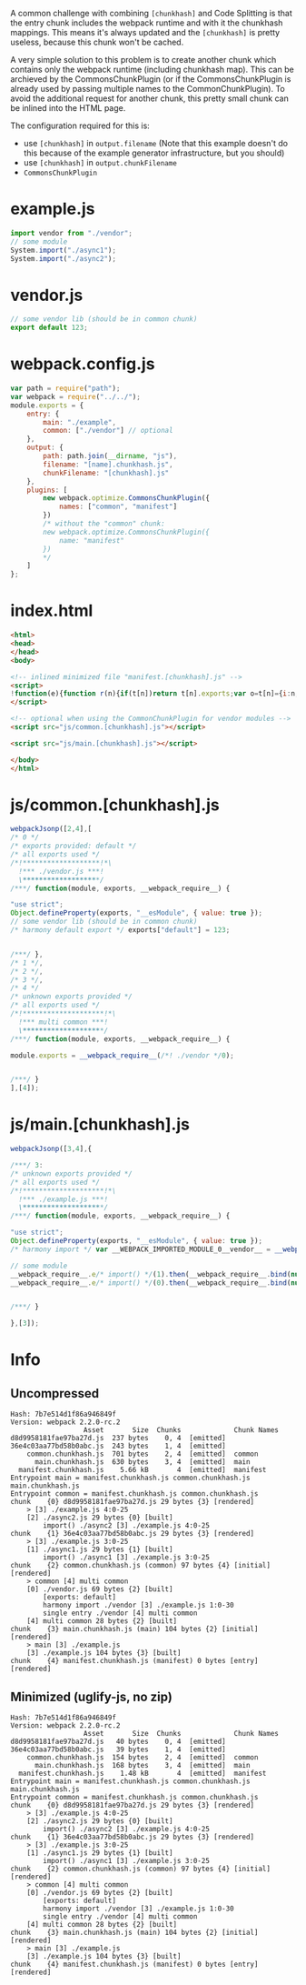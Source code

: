 A common challenge with combining `[chunkhash]` and Code Splitting is that the entry chunk includes the webpack runtime and with it the chunkhash mappings. This means it's always updated and the `[chunkhash]` is pretty useless, because this chunk won't be cached.

A very simple solution to this problem is to create another chunk which contains only the webpack runtime (including chunkhash map). This can be archieved by the CommonsChunkPlugin (or if the CommonsChunkPlugin is already used by passing multiple names to the CommonChunkPlugin). To avoid the additional request for another chunk, this pretty small chunk can be inlined into the HTML page.

The configuration required for this is:

* use `[chunkhash]` in `output.filename` (Note that this example doesn't do this because of the example generator infrastructure, but you should)
* use `[chunkhash]` in `output.chunkFilename`
* `CommonsChunkPlugin`

# example.js

``` javascript
import vendor from "./vendor";
// some module
System.import("./async1");
System.import("./async2");
```

# vendor.js

``` javascript
// some vendor lib (should be in common chunk)
export default 123;
```

# webpack.config.js

``` javascript
var path = require("path");
var webpack = require("../../");
module.exports = {
	entry: {
		main: "./example",
		common: ["./vendor"] // optional
	},
	output: {
		path: path.join(__dirname, "js"),
		filename: "[name].chunkhash.js",
		chunkFilename: "[chunkhash].js"
	},
	plugins: [
		new webpack.optimize.CommonsChunkPlugin({
			names: ["common", "manifest"]
		})
		/* without the "common" chunk:
		new webpack.optimize.CommonsChunkPlugin({
			name: "manifest"
		})
		*/
	]
};
```

# index.html

``` html
<html>
<head>
</head>
<body>

<!-- inlined minimized file "manifest.[chunkhash].js" -->
<script>
!function(e){function r(n){if(t[n])return t[n].exports;var o=t[n]={i:n,l:!1,exports:{}};return e[n].call(o.exports,o,o.exports,r),o.l=!0,o.exports}var n=window.webpackJsonp;window.webpackJsonp=function(t,a,c){for(var u,i,f,s=0,l=[];s<t.length;s++)i=t[s],o[i]&&l.push(o[i][0]),o[i]=0;for(u in a)Object.prototype.hasOwnProperty.call(a,u)&&(e[u]=a[u]);for(n&&n(t,a,c);l.length;)l.shift()();if(c)for(s=0;s<c.length;s++)f=r(r.s=c[s]);return f};var t={},o={4:0};r.e=function(e){function n(){a.onerror=a.onload=null,clearTimeout(c);var r=o[e];0!==r&&(r&&r[1](new Error("Loading chunk "+e+" failed.")),o[e]=void 0)}if(0===o[e])return Promise.resolve();if(o[e])return o[e][2];var t=document.getElementsByTagName("head")[0],a=document.createElement("script");a.type="text/javascript",a.charset="utf-8",a.async=!0,a.timeout=12e4,r.nc&&a.setAttribute("nonce",r.nc),a.src=r.p+""+{0:"d8d9958181fae97ba27d",1:"36e4c03aa77bd58b0abc",2:"28b8ea2c1cc4eaebd919",3:"14bf1a160bee78ea17f7"}[e]+".js";var c=setTimeout(n,12e4);a.onerror=a.onload=n;var u=new Promise(function(r,n){o[e]=[r,n]});return o[e][2]=u,t.appendChild(a),u},r.m=e,r.c=t,r.i=function(e){return e},r.d=function(e,n,t){r.o(e,n)||Object.defineProperty(e,n,{configurable:!1,enumerable:!0,get:t})},r.n=function(e){var n=e&&e.__esModule?function(){return e.default}:function(){return e};return r.d(n,"a",n),n},r.o=function(e,r){return Object.prototype.hasOwnProperty.call(e,r)},r.p="js/",r.oe=function(e){throw console.error(e),e}}([]);
</script>

<!-- optional when using the CommonChunkPlugin for vendor modules -->
<script src="js/common.[chunkhash].js"></script>

<script src="js/main.[chunkhash].js"></script>

</body>
</html>
```

# js/common.[chunkhash].js

``` javascript
webpackJsonp([2,4],[
/* 0 */
/* exports provided: default */
/* all exports used */
/*!*******************!*\
  !*** ./vendor.js ***!
  \*******************/
/***/ function(module, exports, __webpack_require__) {

"use strict";
Object.defineProperty(exports, "__esModule", { value: true });
// some vendor lib (should be in common chunk)
/* harmony default export */ exports["default"] = 123;


/***/ },
/* 1 */,
/* 2 */,
/* 3 */,
/* 4 */
/* unknown exports provided */
/* all exports used */
/*!********************!*\
  !*** multi common ***!
  \********************/
/***/ function(module, exports, __webpack_require__) {

module.exports = __webpack_require__(/*! ./vendor */0);


/***/ }
],[4]);
```

# js/main.[chunkhash].js

``` javascript
webpackJsonp([3,4],{

/***/ 3:
/* unknown exports provided */
/* all exports used */
/*!********************!*\
  !*** ./example.js ***!
  \********************/
/***/ function(module, exports, __webpack_require__) {

"use strict";
Object.defineProperty(exports, "__esModule", { value: true });
/* harmony import */ var __WEBPACK_IMPORTED_MODULE_0__vendor__ = __webpack_require__(/*! ./vendor */ 0);

// some module
__webpack_require__.e/* import() */(1).then(__webpack_require__.bind(null, /*! ./async1 */ 1));
__webpack_require__.e/* import() */(0).then(__webpack_require__.bind(null, /*! ./async2 */ 2));


/***/ }

},[3]);
```

# Info

## Uncompressed

```
Hash: 7b7e514d1f86a946849f
Version: webpack 2.2.0-rc.2
                  Asset       Size  Chunks             Chunk Names
d8d9958181fae97ba27d.js  237 bytes    0, 4  [emitted]  
36e4c03aa77bd58b0abc.js  243 bytes    1, 4  [emitted]  
    common.chunkhash.js  701 bytes    2, 4  [emitted]  common
      main.chunkhash.js  630 bytes    3, 4  [emitted]  main
  manifest.chunkhash.js    5.66 kB       4  [emitted]  manifest
Entrypoint main = manifest.chunkhash.js common.chunkhash.js main.chunkhash.js
Entrypoint common = manifest.chunkhash.js common.chunkhash.js
chunk    {0} d8d9958181fae97ba27d.js 29 bytes {3} [rendered]
    > [3] ./example.js 4:0-25
    [2] ./async2.js 29 bytes {0} [built]
        import() ./async2 [3] ./example.js 4:0-25
chunk    {1} 36e4c03aa77bd58b0abc.js 29 bytes {3} [rendered]
    > [3] ./example.js 3:0-25
    [1] ./async1.js 29 bytes {1} [built]
        import() ./async1 [3] ./example.js 3:0-25
chunk    {2} common.chunkhash.js (common) 97 bytes {4} [initial] [rendered]
    > common [4] multi common 
    [0] ./vendor.js 69 bytes {2} [built]
        [exports: default]
        harmony import ./vendor [3] ./example.js 1:0-30
        single entry ./vendor [4] multi common
    [4] multi common 28 bytes {2} [built]
chunk    {3} main.chunkhash.js (main) 104 bytes {2} [initial] [rendered]
    > main [3] ./example.js 
    [3] ./example.js 104 bytes {3} [built]
chunk    {4} manifest.chunkhash.js (manifest) 0 bytes [entry] [rendered]
```

## Minimized (uglify-js, no zip)

```
Hash: 7b7e514d1f86a946849f
Version: webpack 2.2.0-rc.2
                  Asset       Size  Chunks             Chunk Names
d8d9958181fae97ba27d.js   40 bytes    0, 4  [emitted]  
36e4c03aa77bd58b0abc.js   39 bytes    1, 4  [emitted]  
    common.chunkhash.js  154 bytes    2, 4  [emitted]  common
      main.chunkhash.js  168 bytes    3, 4  [emitted]  main
  manifest.chunkhash.js    1.48 kB       4  [emitted]  manifest
Entrypoint main = manifest.chunkhash.js common.chunkhash.js main.chunkhash.js
Entrypoint common = manifest.chunkhash.js common.chunkhash.js
chunk    {0} d8d9958181fae97ba27d.js 29 bytes {3} [rendered]
    > [3] ./example.js 4:0-25
    [2] ./async2.js 29 bytes {0} [built]
        import() ./async2 [3] ./example.js 4:0-25
chunk    {1} 36e4c03aa77bd58b0abc.js 29 bytes {3} [rendered]
    > [3] ./example.js 3:0-25
    [1] ./async1.js 29 bytes {1} [built]
        import() ./async1 [3] ./example.js 3:0-25
chunk    {2} common.chunkhash.js (common) 97 bytes {4} [initial] [rendered]
    > common [4] multi common 
    [0] ./vendor.js 69 bytes {2} [built]
        [exports: default]
        harmony import ./vendor [3] ./example.js 1:0-30
        single entry ./vendor [4] multi common
    [4] multi common 28 bytes {2} [built]
chunk    {3} main.chunkhash.js (main) 104 bytes {2} [initial] [rendered]
    > main [3] ./example.js 
    [3] ./example.js 104 bytes {3} [built]
chunk    {4} manifest.chunkhash.js (manifest) 0 bytes [entry] [rendered]
```